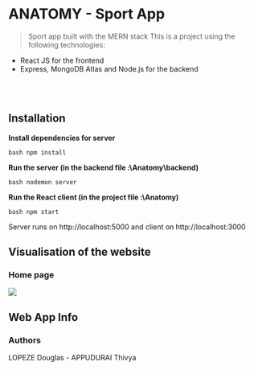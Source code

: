 # ANATOMY - Sport App

> Sport app built with the MERN stack
This is a project using the following technologies:
- React JS for the frontend
- Express, MongoDB Atlas and Node.js for the backend

<br><br>
## Installation

**Install dependencies for server**
```
bash npm install
```
**Run the server (in the backend file :\Anatomy\backend)**
```
bash nodemon server
```
**Run the React client (in the project file :\Anatomy)**
```
bash npm start
```
Server runs on http://localhost:5000 and client on http://localhost:3000

## Visualisation of the website

### Home page
<img id="screenshot" src="/src/components/Pages/Sport/anatomy.gif">

## Web App Info

### Authors

LOPEZE Douglas - APPUDURAI Thivya
